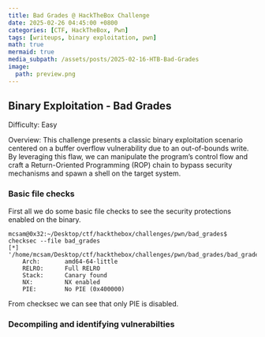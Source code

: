 ```yaml
---
title: Bad Grades @ HackTheBox Challenge
date: 2025-02-26 04:45:00 +0800
categories: [CTF, HackTheBox, Pwn]
tags: [writeups, binary exploitation, pwn]
math: true
mermaid: true
media_subpath: /assets/posts/2025-02-16-HTB-Bad-Grades
image:
  path: preview.png
---
```


## Binary Exploitation - Bad Grades
Difficulty: Easy

Overview: This challenge presents a classic binary exploitation scenario centered on a buffer overflow vulnerability due to an out-of-bounds write. By leveraging this flaw, we can manipulate the program’s control flow and craft a Return-Oriented Programming (ROP) chain to bypass security mechanisms and spawn a shell on the target system. 

### Basic file checks
First all we do some basic file checks to see the security protections enabled on the binary. 
```
mcsam@0x32:~/Desktop/ctf/hackthebox/challenges/pwn/bad_grades$ checksec --file bad_grades
[*] '/home/mcsam/Desktop/ctf/hackthebox/challenges/pwn/bad_grades/bad_grades'
    Arch:       amd64-64-little
    RELRO:      Full RELRO
    Stack:      Canary found
    NX:         NX enabled
    PIE:        No PIE (0x400000)
```

From checksec we can see that only PIE is disabled.

### Decompiling and identifying vulnerabilties
